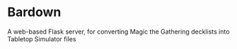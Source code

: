 # Bardown
A web-based Flask server, for converting Magic the Gathering decklists into Tabletop Simulator files 
